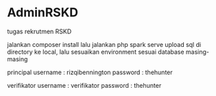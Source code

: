 # AdminRSKD
tugas rekrutmen RSKD

jalankan composer install
lalu jalankan php spark serve
upload sql di directory ke local,
lalu sesuaikan environment sesuai database masing-masing

principal
username : rizqibennington
password : thehunter

verifikator
username : verifikator
password : thehunter
